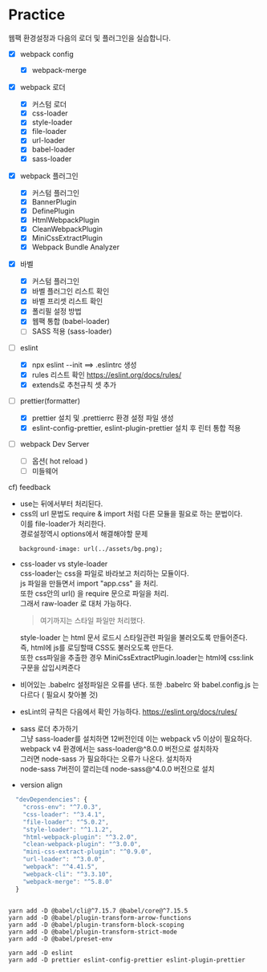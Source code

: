 # Practice

웹팩 환경설정과 다음의 로더 및 플러그인을 실습합니다.

- [x] webpack config

  - [x] webpack-merge

- [x] webpack 로더

  - [x] 커스텀 로더
  - [x] css-loader
  - [x] style-loader
  - [x] file-loader
  - [x] url-loader
  - [x] babel-loader
  - [x] sass-loader

- [x] webpack 플러그인

  - [x] 커스텀 플러그인
  - [x] BannerPlugin
  - [x] DefinePlugin
  - [x] HtmlWebpackPlugin
  - [x] CleanWebpackPlugin
  - [x] MiniCssExtractPlugin
  - [x] Webpack Bundle Analyzer

- [x] 바벨

  - [x] 커스텀 플러그인
  - [x] 바벨 플러그인 리스트 확인
  - [x] 바벨 프리셋 리스트 확인
  - [x] 폴리필 설정 방법
  - [x] 웹팩 통합 (babel-loader)
  - [ ] SASS 적용 (sass-loader)

- [ ] eslint

  - [x] npx eslint --init ==> .eslintrc 생성
  - [x] rules 리스트 확인 https://eslint.org/docs/rules/
  - [x] extends로 추천규칙 셋 추가

- [ ] prettier(formatter)

  - [x] prettier 설치 및 .prettierrc 환경 설정 파일 생성
  - [x] eslint-config-prettier, eslint-plugin-prettier 설치 후 린터 통합 적용

- [ ] webpack Dev Server
  - [ ] 옵션( hot reload )
  - [ ] 미들웨어

cf) feedback

- use는 뒤에서부터 처리된다.
- css의 url 문법도 require & import 처럼 다른 모듈을 필요로 하는 문법이다.  
   이를 file-loader가 처리한다.  
   경로설정역시 options에서 해결해야할 문제

```
   background-image: url(../assets/bg.png);
```

- css-loader vs style-loader  
   css-loader는 css을 파일로 바라보고 처리하는 모듈이다.  
   js 파일을 만들면서 import "app.css" 을 처리.  
   또한 css안의 url() 을 require 문으로 파일을 처리.  
   그래서 raw-loader 로 대처 가능하다.

  > 여기까지는 스타일 파일만 처리했다.

  style-loader 는 html 문서 로드시 스타일관련 파일을 불러오도록 만들어준다.  
   즉, html에 js를 로딩할때 CSS도 불러오도록 만든다.  
   또한 css파일을 추출한 경우 MiniCssExtractPlugin.loader는
  html에 css:link 구문을 삽입시켜준다

- 비어있는 .babelrc 설정파일은 오류를 낸다.
  또한 .babelrc 와 babel.config.js 는 다르다 ( 필요시 찾아볼 것)

- esLint의 규칙은 다음에서 확인 가능하다. https://eslint.org/docs/rules/

- sass 로더 추가하기  
  그냥 sass-loader를 설치하면 12버전인데 이는 webpack v5 이상이 필요하다.  
  webpack v4 환경에서는 sass-loader@^8.0.0 버전으로 설치하자  
  그러면 node-sass 가 필요하다는 오류가 나온다. 설치하자  
  node-sass 7버전이 깔리는데 node-sass@^4.0.0 버전으로 설치

- version align

```js
  "devDependencies": {
    "cross-env": "^7.0.3",
    "css-loader": "^3.4.1",
    "file-loader": "^5.0.2",
    "style-loader": "^1.1.2",
    "html-webpack-plugin": "^3.2.0",
    "clean-webpack-plugin": "^3.0.0",
    "mini-css-extract-plugin": "^0.9.0",
    "url-loader": "^3.0.0",
    "webpack": "^4.41.5",
    "webpack-cli": "^3.3.10",
    "webpack-merge": "^5.8.0"
  }
```

```

yarn add -D @babel/cli@^7.15.7 @babel/core@^7.15.5
yarn add -D @babel/plugin-transform-arrow-functions
yarn add -D @babel/plugin-transform-block-scoping
yarn add -D @babel/plugin-transform-strict-mode
yarn add -D @babel/preset-env

yarn add -D eslint
yarn add -D prettier eslint-config-prettier eslint-plugin-prettier


```
